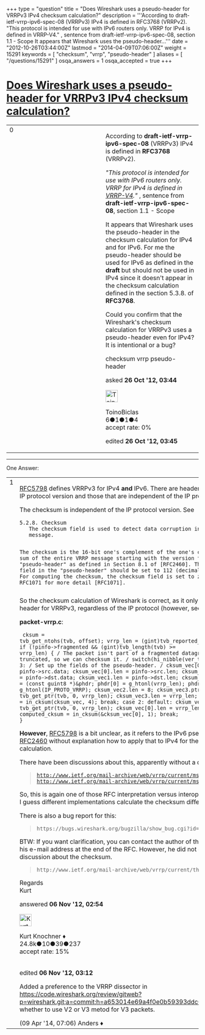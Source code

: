 +++
type = "question"
title = "Does Wireshark uses a pseudo-header for VRRPv3 IPv4 checksum calculation?"
description = '''According to draft-ietf-vrrp-ipv6-spec-08 (VRRPv3) IPv4 is defined in RFC3768 (VRRPv2).  &quot;This protocol is intended for use with IPv6 routers only. VRRP for IPv4 is defined in VRRP-V4.&quot; , sentence from draft-ietf-vrrp-ipv6-spec-08, section 1.1 - Scope It appears that Wireshark uses the pseudo-header...'''
date = "2012-10-26T03:44:00Z"
lastmod = "2014-04-09T07:06:00Z"
weight = 15291
keywords = [ "checksum", "vrrp", "pseudo-header" ]
aliases = [ "/questions/15291" ]
osqa_answers = 1
osqa_accepted = true
+++

<div class="headNormal">

# [Does Wireshark uses a pseudo-header for VRRPv3 IPv4 checksum calculation?](/questions/15291/does-wireshark-uses-a-pseudo-header-for-vrrpv3-ipv4-checksum-calculation)

</div>

<div id="main-body">

<div id="askform">

<table id="question-table" style="width:100%;"><colgroup><col style="width: 50%" /><col style="width: 50%" /></colgroup><tbody><tr class="odd"><td style="width: 30px; vertical-align: top"><div class="vote-buttons"><span id="post-15291-upvote" class="ajax-command post-vote up" rel="nofollow" title="I like this post (click again to cancel)"> </span><div id="post-15291-score" class="post-score" title="current number of votes">0</div><span id="post-15291-downvote" class="ajax-command post-vote down" rel="nofollow" title="I dont like this post (click again to cancel)"> </span> <span id="favorite-mark" class="ajax-command favorite-mark" rel="nofollow" title="mark/unmark this question as favorite (click again to cancel)"> </span><div id="favorite-count" class="favorite-count"></div></div></td><td><div id="item-right"><div class="question-body"><p>According to <strong>draft-ietf-vrrp-ipv6-spec-08</strong> (VRRPv3) IPv4 is defined in <strong>RFC3768</strong> (VRRPv2).</p><p><em>"This protocol is intended for use with IPv6 routers only. VRRP for IPv4 is defined in <a href="http://tools.ietf.org/html/draft-ietf-vrrp-ipv6-spec-08#ref-VRRP-V4">VRRP-V4</a>."</em> , sentence from <strong>draft-ietf-vrrp-ipv6-spec-08</strong>, section 1.1 - Scope</p><p>It appears that Wireshark uses the pseudo-header in the checksum calculation for IPv4 and for IPv6. For me the pseudo-header should be used for IPv6 as defined in the <strong>draft</strong> but should not be used in IPv4 since it doesn't appear in the checksum calculation defined in the section 5.3.8. of <strong>RFC3768</strong>.</p><p>Could you confirm that the Wireshark's checksum calculation for VRRPv3 uses a pseudo-header even for IPv4? It is intentional or a bug?</p></div><div id="question-tags" class="tags-container tags"><span class="post-tag tag-link-checksum" rel="tag" title="see questions tagged &#39;checksum&#39;">checksum</span> <span class="post-tag tag-link-vrrp" rel="tag" title="see questions tagged &#39;vrrp&#39;">vrrp</span> <span class="post-tag tag-link-pseudo-header" rel="tag" title="see questions tagged &#39;pseudo-header&#39;">pseudo-header</span></div><div id="question-controls" class="post-controls"></div><div class="post-update-info-container"><div class="post-update-info post-update-info-user"><p>asked <strong>26 Oct '12, 03:44</strong></p><img src="https://secure.gravatar.com/avatar/248b88ae837ada13a907a17f7565c087?s=32&amp;d=identicon&amp;r=g" class="gravatar" width="32" height="32" alt="ToinoBiclas&#39;s gravatar image" /><p><span>ToinoBiclas</span><br />
<span class="score" title="6 reputation points">6</span><span title="1 badges"><span class="badge1">●</span><span class="badgecount">1</span></span><span title="1 badges"><span class="silver">●</span><span class="badgecount">1</span></span><span title="4 badges"><span class="bronze">●</span><span class="badgecount">4</span></span><br />
<span class="accept_rate" title="Rate of the user&#39;s accepted answers">accept rate:</span> <span title="ToinoBiclas has no accepted answers">0%</span></p></div><div class="post-update-info post-update-info-edited"><p><span> edited <strong>26 Oct '12, 03:45</strong> </span></p></div></div><div id="comments-container-15291" class="comments-container"></div><div id="comment-tools-15291" class="comment-tools"></div><div class="clear"></div><div id="comment-15291-form-container" class="comment-form-container"></div><div class="clear"></div></div></td></tr></tbody></table>

------------------------------------------------------------------------

<div class="tabBar">

<span id="sort-top"></span>

<div class="headQuestions">

One Answer:

</div>

</div>

<span id="15573"></span>

<div id="answer-container-15573" class="answer accepted-answer">

<table style="width:100%;"><colgroup><col style="width: 50%" /><col style="width: 50%" /></colgroup><tbody><tr class="odd"><td style="width: 30px; vertical-align: top"><div class="vote-buttons"><span id="post-15573-upvote" class="ajax-command post-vote up" rel="nofollow" title="I like this post (click again to cancel)"> </span><div id="post-15573-score" class="post-score" title="current number of votes">1</div><span id="post-15573-downvote" class="ajax-command post-vote down" rel="nofollow" title="I dont like this post (click again to cancel)"> </span> <span class="accept-answer on" rel="nofollow" title="ToinoBiclas has selected this answer as the correct answer"> </span></div></td><td><div class="item-right"><div class="answer-body"><p><a href="http://tools.ietf.org/html/rfc5798">RFC5798</a> defines VRRPv3 for IPv4 <strong>and</strong> IPv6. There are header field related to the IP protocol version and those that are independent of the IP protocol version.</p><p>The checksum is independent of the IP protocol version. See</p><pre><code>5.2.8. Checksum
   The checksum field is used to detect data corruption in the VRRP
   message.

   The checksum is the 16-bit one&#39;s complement of the one&#39;s complement
   sum of the entire VRRP message starting with the version field and a
   &quot;pseudo-header&quot; as defined in Section 8.1 of [RFC2460].  The next
   header field in the &quot;pseudo-header&quot; should be set to 112 (decimal)
   for VRRP.  For computing the checksum, the checksum field is set to
   zero.  See RFC1071 for more detail [RFC1071].</code></pre><p>So the checksum calculation of Wireshark is correct, as it only adds the pseudo header for VRRPv3, regardless of the IP protocol (however, see below!).</p><p><strong>packet-vrrp.c</strong>:</p><p><code>         cksum = tvb_get_ntohs(tvb, offset);         vrrp_len = (gint)tvb_reported_length(tvb);         if (!pinfo-&gt;fragmented &amp;&amp; (gint)tvb_length(tvb) &gt;= vrrp_len) {             / The packet isn't part of a fragmented datagram                and isn't truncated, so we can checksum it. /             switch(hi_nibble(ver_type)) {             case 3:                 / Set up the fields of the pseudo-header. /                 cksum_vec[0].ptr = pinfo-&gt;src.data;                 cksum_vec[0].len = pinfo-&gt;src.len;                 cksum_vec1.ptr = pinfo-&gt;dst.data;                 cksum_vec1.len = pinfo-&gt;dst.len;                 cksum_vec2.ptr = (const guint8 *)&amp;phdr;                 phdr[0] = g_htonl(vrrp_len);                 phdr1 = g_htonl(IP_PROTO_VRRP);                 cksum_vec2.len = 8;                 cksum_vec3.ptr = tvb_get_ptr(tvb, 0, vrrp_len);                 cksum_vec3.len = vrrp_len;                 computed_cksum = in_cksum(cksum_vec, 4);                 break;             case 2:             default:                 cksum_vec[0].ptr = tvb_get_ptr(tvb, 0, vrrp_len);                 cksum_vec[0].len = vrrp_len;                 computed_cksum = in_cksum(&amp;cksum_vec[0], 1);                 break;             }</code></p><p><strong>However</strong>, <a href="http://tools.ietf.org/html/rfc5798">RFC5798</a> is a bit unclear, as it refers to the IPv6 pseudo header in <a href="http://tools.ietf.org/html/rfc2460#section-8.1">RFC2460</a> without explanation how to apply that to IPv4 for the checksum calculation.</p><p>There have been discussions about this, apparently without a clear result !?!</p><blockquote><p><code>http://www.ietf.org/mail-archive/web/vrrp/current/msg01466.html</code><br />
<code>http://www.ietf.org/mail-archive/web/vrrp/current/msg01469.html</code><br />
</p></blockquote><p>So, this is again one of those RFC interpretation versus interoperability issues and I guess different implementations calculate the checksum differently.</p><p>There is also a bug report for this:</p><blockquote><p><code>https://bugs.wireshark.org/bugzilla/show_bug.cgi?id=5008</code><br />
</p></blockquote><p>BTW: If you want clarification, you can contact the author of the RFC. You'll find his e-mail address at the end of the RFC. However, he did not comment on the discussion about the checksum.</p><blockquote><p><code>http://www.ietf.org/mail-archive/web/vrrp/current/threads.html</code><br />
</p></blockquote><p>Regards<br />
Kurt</p></div><div class="answer-controls post-controls"></div><div class="post-update-info-container"><div class="post-update-info post-update-info-user"><p>answered <strong>06 Nov '12, 02:54</strong></p><img src="https://secure.gravatar.com/avatar/23b7bf5b13bc2c98b2e8aa9869ca5d75?s=32&amp;d=identicon&amp;r=g" class="gravatar" width="32" height="32" alt="Kurt%20Knochner&#39;s gravatar image" /><p><span>Kurt Knochner ♦</span><br />
<span class="score" title="24767 reputation points"><span>24.8k</span></span><span title="10 badges"><span class="badge1">●</span><span class="badgecount">10</span></span><span title="39 badges"><span class="silver">●</span><span class="badgecount">39</span></span><span title="237 badges"><span class="bronze">●</span><span class="badgecount">237</span></span><br />
<span class="accept_rate" title="Rate of the user&#39;s accepted answers">accept rate:</span> <span title="Kurt Knochner has 344 accepted answers">15%</span> </br></br></p></div><div class="post-update-info post-update-info-edited"><p><span> edited <strong>06 Nov '12, 03:12</strong> </span></p></div></div><div id="comments-container-15573" class="comments-container"><span id="31671"></span><div id="comment-31671" class="comment"><div id="post-31671-score" class="comment-score"></div><div class="comment-text"><p>Added a preference to the VRRP dissector in <a href="https://code.wireshark.org/review/gitweb?p=wireshark.git;a=commit;h=a653014e69a4f0e0b59393ddc03871006057b36a">https://code.wireshark.org/review/gitweb?p=wireshark.git;a=commit;h=a653014e69a4f0e0b59393ddc03871006057b36a</a> whether to use V2 or V3 metod for V3 packets.</p></div><div id="comment-31671-info" class="comment-info"><span class="comment-age">(09 Apr '14, 07:06)</span> <span class="comment-user userinfo">Anders ♦</span></div></div></div><div id="comment-tools-15573" class="comment-tools"></div><div class="clear"></div><div id="comment-15573-form-container" class="comment-form-container"></div><div class="clear"></div></div></td></tr></tbody></table>

</div>

<div class="paginator-container-left">

</div>

</div>

</div>

